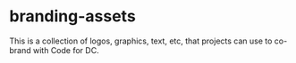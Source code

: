 branding-assets
===============

This is a collection of logos, graphics, text, etc, that projects can use to co-brand with Code for DC.
